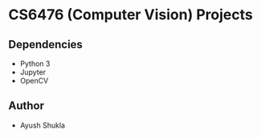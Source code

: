 # CS6476 (Computer Vision) Projects
## Dependencies
- Python 3
- Jupyter
- OpenCV

## Author
- Ayush Shukla
